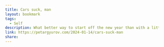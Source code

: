 ```yaml
---
title: Cars suck, man
layout: bookmark
tags:
  - Self
description: What better way to start off the new year than with a little rant.
link: https://petargyurov.com/2024-01-14/cars-suck-man
share:
---
```


